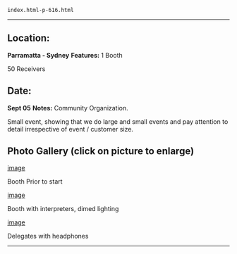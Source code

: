 
    index.html-p-616.html
----------------------------------------------------------

## Location:

**Parramatta - Sydney**    **Features:**    1 Booth

50 Receivers

## Date:

**Sept 05** **Notes:**    Community Organization.

Small event, showing that we do large and small events and pay attention to detail irrespective of event / customer size.

## Photo Gallery (click on picture to enlarge)

[image](wp-content/uploads/2011/09/booth_prior.jpg)

Booth Prior to start

[image](wp-content/uploads/2011/09/dimed_lighting.jpg)

Booth with interpreters, dimed lighting

[image](wp-content/uploads/2011/09/delegates_headphones.jpg)

Delegates with headphones




----------------------------------------------------------
